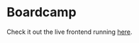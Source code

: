 # Boardcamp

Check it out the live frontend running [here](https://boardcamp-cn74t079a-leosouzanunes.vercel.app/).
